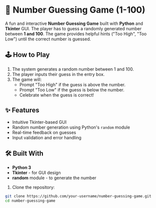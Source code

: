 # 🎯 Number Guessing Game (1-100)

A fun and interactive **Number Guessing Game** built with **Python** and **Tkinter** GUI. The player has to guess a randomly generated number between **1 and 100**. The game provides helpful hints ("Too High", "Too Low") until the correct number is guessed.

## 🕹️ How to Play

1. The system generates a random number between 1 and 100.
2. The player inputs their guess in the entry box.
3. The game will:
   - Prompt "Too High" if the guess is above the number.
   - Prompt "Too Low" if the guess is below the number.
   - Celebrate when the guess is correct!

## ✨ Features

- Intuitive Tkinter-based GUI
- Random number generation using Python's `random` module
- Real-time feedback on guesses
- Input validation and error handling

## 🛠️ Built With

- **Python 3**
- **Tkinter** - for GUI design
- **random** module - to generate the number

1. Clone the repository:

```bash
git clone https://github.com/your-username/number-guessing-game.git
cd number-guessing-game

